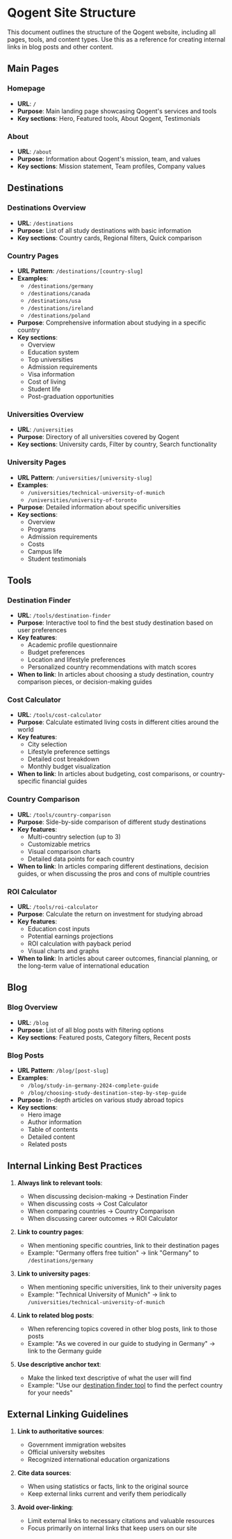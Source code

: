 # Qogent Site Structure

This document outlines the structure of the Qogent website, including all pages, tools, and content types. Use this as a reference for creating internal links in blog posts and other content.

## Main Pages

### Homepage
- **URL**: `/`
- **Purpose**: Main landing page showcasing Qogent's services and tools
- **Key sections**: Hero, Featured tools, About Qogent, Testimonials

### About
- **URL**: `/about`
- **Purpose**: Information about Qogent's mission, team, and values
- **Key sections**: Mission statement, Team profiles, Company values

## Destinations

### Destinations Overview
- **URL**: `/destinations`
- **Purpose**: List of all study destinations with basic information
- **Key sections**: Country cards, Regional filters, Quick comparison

### Country Pages
- **URL Pattern**: `/destinations/[country-slug]`
- **Examples**:
  - `/destinations/germany`
  - `/destinations/canada`
  - `/destinations/usa`
  - `/destinations/ireland`
  - `/destinations/poland`
- **Purpose**: Comprehensive information about studying in a specific country
- **Key sections**: 
  - Overview
  - Education system
  - Top universities
  - Admission requirements
  - Visa information
  - Cost of living
  - Student life
  - Post-graduation opportunities

### Universities Overview
- **URL**: `/universities`
- **Purpose**: Directory of all universities covered by Qogent
- **Key sections**: University cards, Filter by country, Search functionality

### University Pages
- **URL Pattern**: `/universities/[university-slug]`
- **Examples**:
  - `/universities/technical-university-of-munich`
  - `/universities/university-of-toronto`
- **Purpose**: Detailed information about specific universities
- **Key sections**: 
  - Overview
  - Programs
  - Admission requirements
  - Costs
  - Campus life
  - Student testimonials

## Tools

### Destination Finder
- **URL**: `/tools/destination-finder`
- **Purpose**: Interactive tool to find the best study destination based on user preferences
- **Key features**:
  - Academic profile questionnaire
  - Budget preferences
  - Location and lifestyle preferences
  - Personalized country recommendations with match scores
- **When to link**: In articles about choosing a study destination, country comparison pieces, or decision-making guides

### Cost Calculator
- **URL**: `/tools/cost-calculator`
- **Purpose**: Calculate estimated living costs in different cities around the world
- **Key features**:
  - City selection
  - Lifestyle preference settings
  - Detailed cost breakdown
  - Monthly budget visualization
- **When to link**: In articles about budgeting, cost comparisons, or country-specific financial guides

### Country Comparison
- **URL**: `/tools/country-comparison`
- **Purpose**: Side-by-side comparison of different study destinations
- **Key features**:
  - Multi-country selection (up to 3)
  - Customizable metrics
  - Visual comparison charts
  - Detailed data points for each country
- **When to link**: In articles comparing different destinations, decision guides, or when discussing the pros and cons of multiple countries

### ROI Calculator
- **URL**: `/tools/roi-calculator`
- **Purpose**: Calculate the return on investment for studying abroad
- **Key features**:
  - Education cost inputs
  - Potential earnings projections
  - ROI calculation with payback period
  - Visual charts and graphs
- **When to link**: In articles about career outcomes, financial planning, or the long-term value of international education

## Blog

### Blog Overview
- **URL**: `/blog`
- **Purpose**: List of all blog posts with filtering options
- **Key sections**: Featured posts, Category filters, Recent posts

### Blog Posts
- **URL Pattern**: `/blog/[post-slug]`
- **Examples**:
  - `/blog/study-in-germany-2024-complete-guide`
  - `/blog/choosing-study-destination-step-by-step-guide`
- **Purpose**: In-depth articles on various study abroad topics
- **Key sections**: 
  - Hero image
  - Author information
  - Table of contents
  - Detailed content
  - Related posts

## Internal Linking Best Practices

1. **Always link to relevant tools**:
   - When discussing decision-making → Destination Finder
   - When discussing costs → Cost Calculator
   - When comparing countries → Country Comparison
   - When discussing career outcomes → ROI Calculator

2. **Link to country pages**:
   - When mentioning specific countries, link to their destination pages
   - Example: "Germany offers free tuition" → link "Germany" to `/destinations/germany`

3. **Link to university pages**:
   - When mentioning specific universities, link to their university pages
   - Example: "Technical University of Munich" → link to `/universities/technical-university-of-munich`

4. **Link to related blog posts**:
   - When referencing topics covered in other blog posts, link to those posts
   - Example: "As we covered in our guide to studying in Germany" → link to the Germany guide

5. **Use descriptive anchor text**:
   - Make the linked text descriptive of what the user will find
   - Example: "Use our [destination finder tool](/tools/destination-finder) to find the perfect country for your needs"

## External Linking Guidelines

1. **Link to authoritative sources**:
   - Government immigration websites
   - Official university websites
   - Recognized international education organizations

2. **Cite data sources**:
   - When using statistics or facts, link to the original source
   - Keep external links current and verify them periodically

3. **Avoid over-linking**:
   - Limit external links to necessary citations and valuable resources
   - Focus primarily on internal links that keep users on our site 
